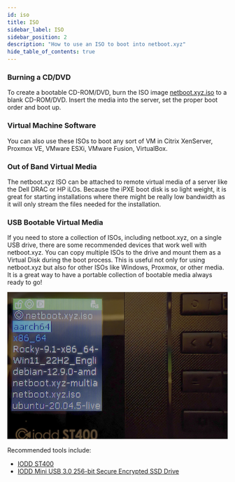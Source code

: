 ```yaml
---
id: iso
title: ISO
sidebar_label: ISO
sidebar_position: 2
description: "How to use an ISO to boot into netboot.xyz"
hide_table_of_contents: true
---
```


### Burning a CD/DVD

To create a bootable CD-ROM/DVD, burn the ISO image [netboot.xyz.iso](https://boot.netboot.xyz/ipxe/netboot.xyz.iso) to a blank CD-ROM/DVD.  Insert the media into the server, set the proper boot order and boot up.

### Virtual Machine Software

You can also use these ISOs to boot any sort of VM in Citrix XenServer, Proxmox VE, VMware ESXi, VMware Fusion, VirtualBox.

### Out of Band Virtual Media

The netboot.xyz ISO can be attached to remote virtual media of a server like the Dell DRAC or HP iLOs.  Because the iPXE boot disk is so light weight, it is great for starting installations where there might be really low bandwidth as it will only stream the files needed for the installation.

### USB Bootable Virtual Media

If you need to store a collection of ISOs, including netboot.xyz, on a single USB drive, there are some recommended devices that work well with netboot.xyz. You can copy multiple ISOs to the drive and mount them as a Virtual Disk during the boot process. This is useful not only for using netboot.xyz but also for other ISOs like Windows, Proxmox, or other media. It is a great way to have a portable collection of bootable media always ready to go!

![iodd-st400.png](../../static/img/iodd-st400.png)

Recommended tools include:

* [IODD ST400](https://amzn.to/42vm2By)
* [IODD Mini USB 3.0 256-bit Secure Encrypted SSD Drive](https://amzn.to/4haXpOZ)
